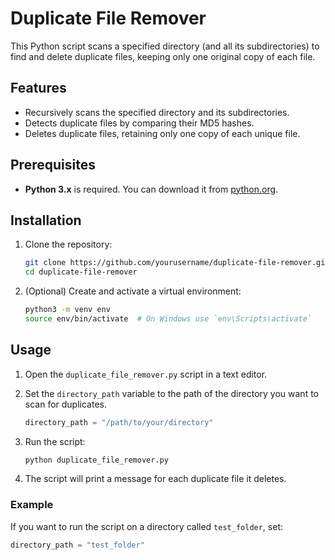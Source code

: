 # Duplicate File Remover

This Python script scans a specified directory (and all its subdirectories) to find and delete duplicate files, keeping only one original copy of each file.

## Features

- Recursively scans the specified directory and its subdirectories.
- Detects duplicate files by comparing their MD5 hashes.
- Deletes duplicate files, retaining only one copy of each unique file.
  
## Prerequisites

- **Python 3.x** is required. You can download it from [python.org](https://www.python.org/downloads/).

## Installation

1. Clone the repository:
    ```bash
    git clone https://github.com/yourusername/duplicate-file-remover.git
    cd duplicate-file-remover
    ```

2. (Optional) Create and activate a virtual environment:
    ```bash
    python3 -m venv env
    source env/bin/activate  # On Windows use `env\Scripts\activate`
    ```

## Usage

1. Open the `duplicate_file_remover.py` script in a text editor.
2. Set the `directory_path` variable to the path of the directory you want to scan for duplicates.

    ```python
    directory_path = "/path/to/your/directory"
    ```

3. Run the script:
    ```bash
    python duplicate_file_remover.py
    ```

4. The script will print a message for each duplicate file it deletes.

### Example

If you want to run the script on a directory called `test_folder`, set:

```python
directory_path = "test_folder"
